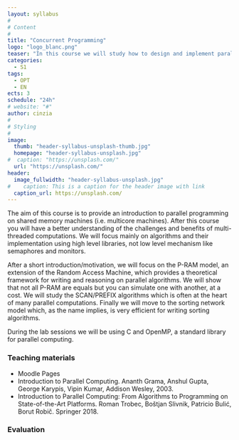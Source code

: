 ```yaml
---
layout: syllabus
#
# Content
#
title: "Concurrent Programming"
logo: "logo_blanc.png"
teaser: "In this course we will study how to design and implement parallel algorithms for modern multicore machines."
categories:
  - S1
tags:
  - OPT
  - EN
ects: 3
schedule: "24h"
# website: "#"
author: cinzia
#
# Styling
#
image:
  thumb: "header-syllabus-unsplash-thumb.jpg"
  homepage: "header-syllabus-unsplash.jpg"
#  caption: "https://unsplash.com/"
  url: "https://unsplash.com/"
header:
  image_fullwidth: "header-syllabus-unsplash.jpg"
#    caption: This is a caption for the header image with link
  caption_url: https://unsplash.com/
---
```


The aim of this course is to provide an introduction to parallel programming on shared memory machines (i.e. multicore machines). After this course you will have a better understanding of the challenges and benefits of multi-threaded computations. We will focus mainly on algorithms and their implementation using high level libraries, not low level mechanism like semaphores and monitors.


After a short introduction/motivation, we will focus on the P-RAM model, an extension of the Random Access Machine, which provides a theoretical framework for writing and reasoning on parallel algorithms. We will show that not all P-RAM are equals but you can simulate one with another, at a cost. We will study the SCAN/PREFIX algorithms which is often at the heart of many parallel computations. Finally we will move to the sorting network model which, as the name implies, is very efficient for writing sorting algorithms.

During the lab sessions we will be using C and OpenMP, a standard library for parallel computing.



### Teaching materials ###

- Moodle Pages
- Introduction to Parallel Computing. Ananth Grama, Anshul Gupta, George Karypis, Vipin Kumar, Addison Wesley, 2003. 
- Introduction to Parallel Computing: From Algorithms to Programming on State-of-the-Art Platforms. Roman Trobec, Boštjan Slivnik, Patricio Bulić, Borut Robič. Springer 2018.



### Evaluation ###


